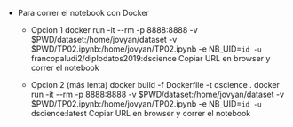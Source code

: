 * Para correr el notebook con Docker
    - Opcion 1
    docker run -it --rm -p 8888:8888 -v $PWD/dataset:/home/jovyan/dataset -v $PWD/TP02.ipynb:/home/jovyan/TP02.ipynb -e NB_UID=`id -u` francopaludi2/diplodatos2019:dscience
    Copiar URL en browser y correr el notebook

    - Opcion 2 (más lenta)
    docker build -f Dockerfile -t dscience .
    docker run -it --rm -p 8888:8888 -v $PWD/dataset:/home/jovyan/dataset -v $PWD/TP02.ipynb:/home/jovyan/TP02.ipynb -e NB_UID=`id -u` dscience:latest
    Copiar URL en browser y correr el notebook

